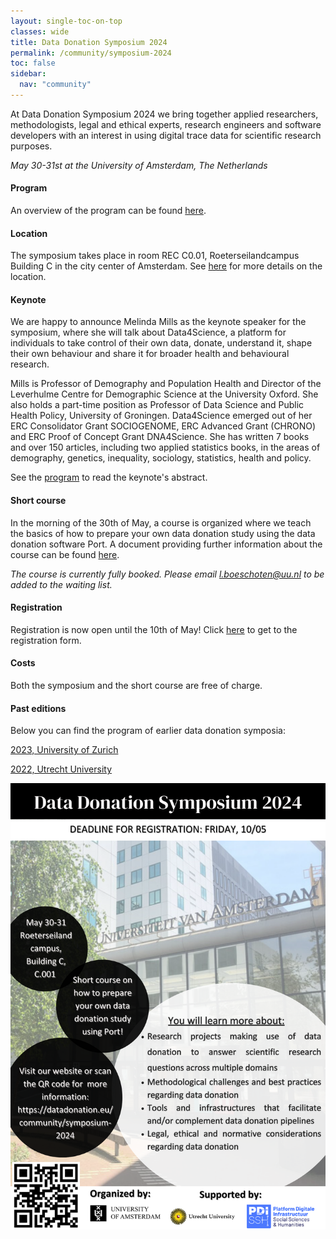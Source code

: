 ```yaml
---
layout: single-toc-on-top
classes: wide
title: Data Donation Symposium 2024
permalink: /community/symposium-2024
toc: false
sidebar:
  nav: "community"
---
```


At Data Donation Symposium 2024 we bring together applied researchers, methodologists, legal and ethical experts, research engineers and software developers with an interest in using digital trace data for scientific research purposes. 

*May 30-31st at the University of Amsterdam, The Netherlands* 

#### Program

An overview of the program can be found [here](/assets/documents/ddsymposium_program.pdf).

#### Location

The symposium takes place in room REC C0.01, Roeterseilandcampus Building C in the city center of Amsterdam. See [here](https://www.uva.nl/en/shared-content/locaties/en/roeterseiland/rec-b-c-d-entrance-b-c.html) for more details on the location.

#### Keynote

We are happy to announce Melinda Mills as the keynote speaker for the symposium, where she will talk about Data4Science, a platform for individuals to take control of their own data, donate, understand it, shape their own behaviour and share it for broader health and behavioural research. 

Mills is Professor of Demography and Population Health and Director of the Leverhulme Centre for Demographic Science at the University Oxford. She also holds a part-time position as Professor of Data Science and Public Health Policy, University of Groningen. Data4Science emerged out of her ERC Consolidator Grant SOCIOGENOME, ERC Advanced Grant (CHRONO) and ERC Proof of Concept Grant DNA4Science. She has written 7 books and over 150 articles, including two applied statistics books, in the areas of demography, genetics, inequality, sociology, statistics, health and policy.

See the [program](/assets/documents/ddsymposium_program.pdf) to read the keynote's abstract.

#### Short course

In the morning of the 30th of May, a course is organized where we teach the basics of how to prepare your own data donation study using the data donation software Port. A document providing further information about the course can be found [here](/assets/documents/ddsymposium_short_course.pdf).

*The course is currently fully booked. Please email [l.boeschoten@uu.nl](mailto:l.boeschoten@uu.nl?subject=Waiting%20List:%20Short%20Course%20Data%20Donation) to be added to the waiting list.*

#### Registration

Registration is now open until the 10th of May! Click [here](https://forms.uu.nl/universiteitutrecht-fsw/Registration-form-Data-Donation-Symposium) to get to the registration form.

#### Costs

Both the symposium and the short course are free of charge.

#### Past editions

Below you can find the program of earlier data donation symposia: 

[2023, University of Zurich](https://datadonation.uzh.ch/en/symposium-2023/) 

[2022, Utrecht University](https://hds.sites.uu.nl/2022/01/15/data-donation-day/) 

![](/assets/images/ddsymposium_updated.png)
